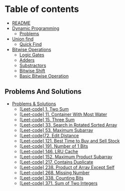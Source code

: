 # Table of contents

* [README](README.md)
* [Dynamic Programming](Algorithms/dp/dynamic-programming.md)
  * [Problems](Algorithms/dp/problems.md)
* [Union find](Algorithms/union\_find/dynamic\_connectivity.md)
  * [Quick Find](Algorithms/union\_find/quick\_find.md)
* [Bitwise Operations](Algorithms/bitwise\_operations/introduction.md)
  * [Logic Gates](Algorithms/bitwise\_operations/logic\_gates.md)
  * [Adders](Algorithms/bitwise\_operations/half\_and\_full\_adder.md)
  * [Substractors](Algorithms/bitwise\_operations/half\_and\_full\_substractor.md)
  * [Bitwise Shift](Algorithms/bitwise\_operations/bitwise\_shift.md)
  * [Basic Bitwise Operation](Algorithms/bitwise_operations/bitwise_operations.md)

## Problems And Solutions

* [Problems & Solutions](problems-and-solutions/README.md)
  * [\[Leet-code\] 1. Two Sum](problems-and-solutions/leet-code-1/solution.md)
  * [\[Leet-code\] 11. Container With Most Water](problems-and-solutions/leet-code-11/solution.md)
  * [\[Leet-code\] 15. Three Sum](problems-and-solutions/leet-code-15/solution.md)
  * [\[Leet-code\] 33. Search in Rotated Sorted Array](problems-and-solutions/leet-code-33/solution.md)
  * [\[Leet-code\] 53. Maximum Subarray](problems-and-solutions/leet-code-53/solution.md)
  * [\[Leet-code\]72. Edit Distance](problems-and-solutions/leet-code-72/solution.md)
  * [\[Leet-code\] 121. Best Time to Buy and Sell Stock](problems-and-solutions/leet-code-121/solution.md)
  * [\[Leet-code\] 191.  Number of 1 Bits](problems-and-solutions/leet-code-191/solution.md)
  * [\[Leet-code\] 146. LRU Cache](problems-and-solutions/leet-code-146/solution.md)
  * [\[Leet-code\] 152. Maximum Product Subarray](problems-and-solutions/leet-code-152/solution.md)
  * [\[Leet-code\] 217. Contains Duplicate](problems-and-solutions/leet-code-217/solution.md)
  * [\[Leet-code\] 238. Product of Array Except Self](problems-and-solutions/leet-code-238/solution.md)
  * [\[Leet-code\] 268. Missing Number](problems-and-solutions/leet-code-268/solution.md)
  * [\[Leet-code\] 338. Counting Bits](problems-and-solutions/leet-code-338/solution.md)
  * [\[Leet-code\] 371. Sum of Two Integers](problems-and-solutions/leet-code-371/solution.md)
